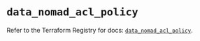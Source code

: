 # `data_nomad_acl_policy`

Refer to the Terraform Registry for docs: [`data_nomad_acl_policy`](https://registry.terraform.io/providers/hashicorp/nomad/2.4.0/docs/data-sources/acl_policy).
